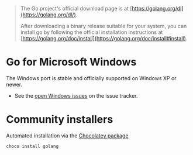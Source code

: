 
> The Go project's official download page is at [https://golang.org/dl](https://golang.org/dl/).
>
> After downloading a binary release suitable for your system, you can install go by following  the official installation instructions at [https://golang.org/doc/install](https://golang.org/doc/install#install).


# Go for Microsoft Windows

The Windows port is stable and officially supported on Windows XP or newer.

  * See the [open Windows issues](https://github.com/golang/go/issues?q=is%3Aopen+is%3Aissue+label%3Aos-windows) on the issue tracker.

# Community installers

Automated installation via the [Chocolatey package](https://chocolatey.org/packages/golang)
```shell
choco install golang
```
